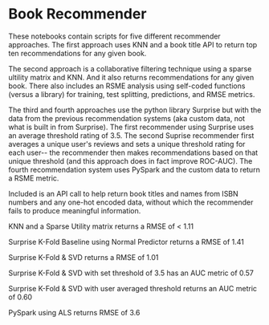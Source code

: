 # Book Recommender

These notebooks contain scripts for five different recommender approaches. The first approach uses KNN and a book title API to return top ten recommendations for any given book. 

The second approach is a collaborative filtering technique using a sparse ultility matrix and KNN. And it also returns recommendations for any given book. There also includes an RSME analysis using self-coded functions (versus a library) for training, test splitting, predictions, and RMSE metrics.

The third and fourth approaches use the python library Surprise but with the data from the previous recommendation systems (aka custom data, not what is built in from Surprise). The first recommender using Surprise uses an average threshold rating of 3.5. The second Suprise recommender first averages a unique user's reviews and sets a unique threshold rating for each user-- the recommender then makes recommendations based on that unique threshold (and this approach does in fact improve ROC-AUC).  The fourth recommendation system uses PySpark and the custom data to return a RSME metric. 

Included is an API call to help return book titles and names from ISBN numbers and any one-hot encoded data, without which the recommender fails to produce meaningful information. 

KNN and a Sparse Utility matrix returns a RMSE of < 1.11 

Surprise K-Fold Baseline using Normal Predictor returns a RMSE of 1.41 

Surprise K-Fold & SVD returns a RMSE of 1.01 

Surprise K-Fold & SVD with set threshold of 3.5 has an AUC metric of 0.57 

Surprise K-Fold & SVD with user averaged threshold returns an AUC metric of 0.60 

PySpark using ALS returns RMSE of 3.6 
